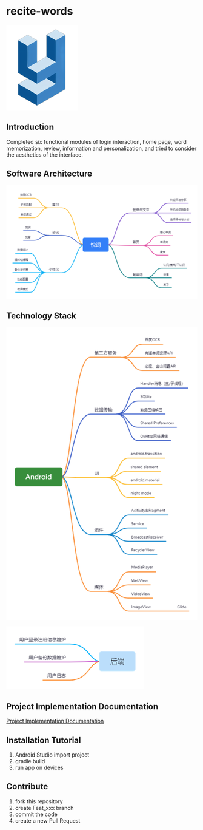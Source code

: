 # recite-words
![img.png](logo.png#pic_center)
## Introduction

Completed six functional modules of login interaction, home page, word memorization, review, information and personalization, and tried to consider the aesthetics of the interface.

## Software Architecture
![img.png](软件架构图.png#pic_center)

## Technology Stack
![img.png](技术栈.png#pic_center)

![img.png](后端.png#pic_center)

## Project Implementation Documentation

[Project Implementation Documentation](doc/项目实现文档.pdf)

## Installation Tutorial

1. Android Studio import project
2. gradle build
3. run app on devices

## Contribute

1. fork this repository
2. create Feat_xxx branch
3. commit the code
4. create a new Pull Request


